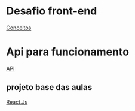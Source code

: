 # Desafio front-end 

[Conceitos](https://github.com/Rocketseat/bootcamp-gostack-desafios/tree/master/desafio-conceitos-reactjs "Conceitos React.Js")

# Api para funcionamento 

[API](https://github.com/aragaoruan/desafio-node-nivel-1 "API")

## projeto base das aulas 

[React.Js](https://github.com/aragaoruan/nivel-1-front-end "React.Js")